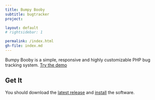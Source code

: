 ```yaml
---
title: Bumpy Booby
subtitle: bugtracker
project: 

layout: default
# rightsidebar: 1

permalink: /index.html
gh-file: index.md
---
```

Bumpy Booby is a simple, responsive and highly customizable PHP bug tracking system. [Try the demo](http://bumpybooby.oss.spamty.eu/)

## Get It

You should download the [latest release](https://github.com/Spamty/Bumpy-Booby/releases/latest) and [install](Install) the software.

